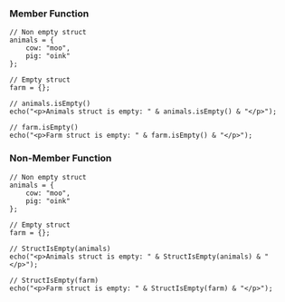 ### Member Function

```luceescript+trycf
// Non empty struct
animals = {
	cow: "moo",
	pig: "oink"
};

// Empty struct
farm = {};

// animals.isEmpty()
echo("<p>Animals struct is empty: " & animals.isEmpty() & "</p>");

// farm.isEmpty()
echo("<p>Farm struct is empty: " & farm.isEmpty() & "</p>");
```

### Non-Member Function

```luceescript+trycf
// Non empty struct
animals = {
	cow: "moo",
	pig: "oink"
};

// Empty struct
farm = {};

// StructIsEmpty(animals)
echo("<p>Animals struct is empty: " & StructIsEmpty(animals) & "</p>");

// StructIsEmpty(farm)
echo("<p>Farm struct is empty: " & StructIsEmpty(farm) & "</p>");
```